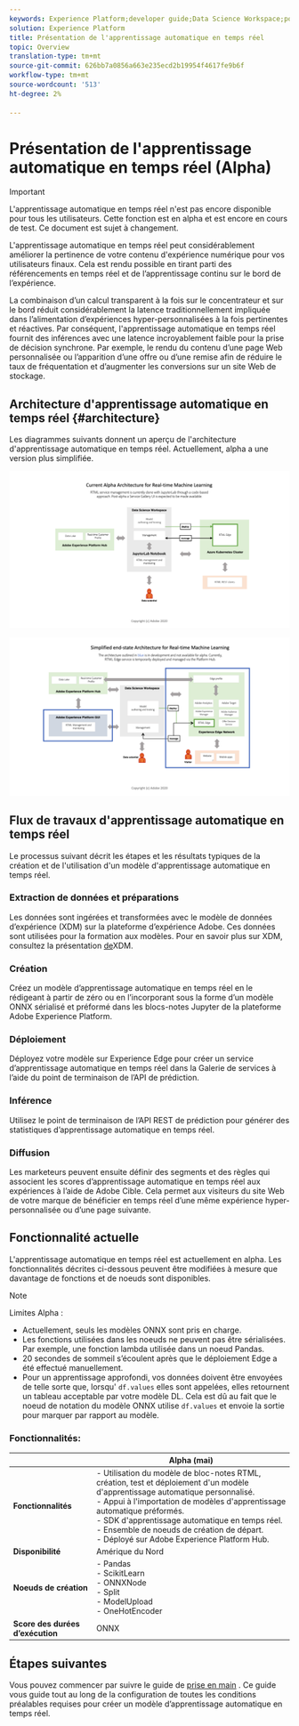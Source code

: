 ```yaml
---
keywords: Experience Platform;developer guide;Data Science Workspace;popular topics;Real time machine learning;
solution: Experience Platform
title: Présentation de l'apprentissage automatique en temps réel
topic: Overview
translation-type: tm+mt
source-git-commit: 626bb7a0856a663e235ecd2b19954f4617fe9b6f
workflow-type: tm+mt
source-wordcount: '513'
ht-degree: 2%

---
```



# Présentation de l&#39;apprentissage automatique en temps réel (Alpha)

>[!IMPORTANT]
>L&#39;apprentissage automatique en temps réel n&#39;est pas encore disponible pour tous les utilisateurs. Cette fonction est en alpha et est encore en cours de test. Ce document est sujet à changement.

L&#39;apprentissage automatique en temps réel peut considérablement améliorer la pertinence de votre contenu d&#39;expérience numérique pour vos utilisateurs finaux. Cela est rendu possible en tirant parti des référencements en temps réel et de l’apprentissage continu sur le bord de l’expérience.

La combinaison d’un calcul transparent à la fois sur le concentrateur et sur le bord réduit considérablement la latence traditionnellement impliquée dans l’alimentation d’expériences hyper-personnalisées à la fois pertinentes et réactives. Par conséquent, l&#39;apprentissage automatique en temps réel fournit des inférences avec une latence incroyablement faible pour la prise de décision synchrone. Par exemple, le rendu du contenu d’une page Web personnalisée ou l’apparition d’une offre ou d’une remise afin de réduire le taux de fréquentation et d’augmenter les conversions sur un site Web de stockage.

## Architecture d&#39;apprentissage automatique en temps réel {#architecture}

Les diagrammes suivants donnent un aperçu de l&#39;architecture d&#39;apprentissage automatique en temps réel. Actuellement, alpha a une version plus simplifiée.

![arche alpha](../images/rtml/alpha-arch.png)

![Présentation simplifiée](../images/rtml/end-to-end-arch.png)

## Flux de travaux d&#39;apprentissage automatique en temps réel

Le processus suivant décrit les étapes et les résultats typiques de la création et de l&#39;utilisation d&#39;un modèle d&#39;apprentissage automatique en temps réel.

### Extraction de données et préparations

Les données sont ingérées et transformées avec le modèle de données d’expérience (XDM) sur la plateforme d’expérience Adobe. Ces données sont utilisées pour la formation aux modèles. Pour en savoir plus sur XDM, consultez la présentation [de](../../xdm/home.md)XDM.

### Création  

Créez un modèle d’apprentissage automatique en temps réel en le rédigeant à partir de zéro ou en l’incorporant sous la forme d’un modèle ONNX sérialisé et préformé dans les blocs-notes Jupyter de la plateforme Adobe Experience Platform.

### Déploiement

Déployez votre modèle sur Experience Edge pour créer un service d’apprentissage automatique en temps réel dans la Galerie de services à l’aide du point de terminaison de l’API de prédiction.

### Inférence   

Utilisez le point de terminaison de l’API REST de prédiction pour générer des statistiques d’apprentissage automatique en temps réel.

### Diffusion

Les marketeurs peuvent ensuite définir des segments et des règles qui associent les scores d’apprentissage automatique en temps réel aux expériences à l’aide de Adobe Cible. Cela permet aux visiteurs du site Web de votre marque de bénéficier en temps réel d’une même expérience hyper-personnalisée ou d’une page suivante.

## Fonctionnalité actuelle

L&#39;apprentissage automatique en temps réel est actuellement en alpha. Les fonctionnalités décrites ci-dessous peuvent être modifiées à mesure que davantage de fonctions et de noeuds sont disponibles.

>[!NOTE]
> Limites Alpha :
> - Actuellement, seuls les modèles ONNX sont pris en charge.
> - Les fonctions utilisées dans les noeuds ne peuvent pas être sérialisées. Par exemple, une fonction lambda utilisée dans un noeud Pandas.
> - 20 secondes de sommeil s’écoulent après que le déploiement Edge a été effectué manuellement.
> - Pour un apprentissage approfondi, vos données doivent être envoyées de telle sorte que, lorsqu&#39; `df.values` elles sont appelées, elles retournent un tableau acceptable par votre modèle DL. Cela est dû au fait que le noeud de notation du modèle ONNX utilise `df.values` et envoie la sortie pour marquer par rapport au modèle.



### Fonctionnalités:

|  | Alpha (mai) |
| --- | --- |
| **Fonctionnalités** | - Utilisation du modèle de bloc-notes RTML, création, test et déploiement d&#39;un modèle d&#39;apprentissage automatique personnalisé. <br> - Appui à l&#39;importation de modèles d&#39;apprentissage automatique préformés. <br> - SDK d&#39;apprentissage automatique en temps réel. <br> - Ensemble de noeuds de création de départ. <br> - Déployé sur Adobe Experience Platform Hub. |
| **Disponibilité** | Amérique du Nord |
| **Noeuds de création** | - Pandas <br> - ScikitLearn <br> - ONNXNode <br> - Split <br> - ModelUpload <br> - OneHotEncoder |
| **Score des durées d’exécution** | ONNX |

## Étapes suivantes

Vous pouvez commencer par suivre le guide de [prise en main](./getting-started.md) . Ce guide vous guide tout au long de la configuration de toutes les conditions préalables requises pour créer un modèle d’apprentissage automatique en temps réel.

